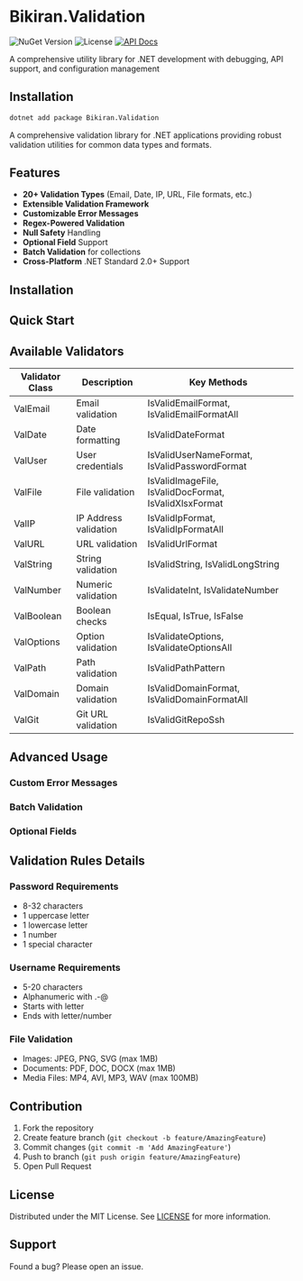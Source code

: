 # Bikiran.Validation


![NuGet Version](https://img.shields.io/nuget/v/Bikiran.Validation.svg?style=flat-square)
![License](https://img.shields.io/github/license/bikirandev/Bikiran.Validation.svg?style=flat-square)
[![API Docs](https://img.shields.io/badge/docs-API%20Reference-blue.svg)](https://github.com/bikirandev/Bikiran.Validation/wiki)

A comprehensive utility library for .NET development with debugging, API support, and configuration management

## Installation

```bash
dotnet add package Bikiran.Validation
```

A comprehensive validation library for .NET applications providing robust validation utilities for common data types and formats.

## Features

- **20+ Validation Types** (Email, Date, IP, URL, File formats, etc.)
- **Extensible Validation Framework**
- **Customizable Error Messages**
- **Regex-Powered Validation**
- **Null Safety** Handling
- **Optional Field** Support
- **Batch Validation** for collections
- **Cross-Platform** .NET Standard 2.0+ Support

## Installation
## Quick Start
## Available Validators

| Validator Class | Description           | Key Methods                                 |
|-----------------|----------------------|---------------------------------------------|
| ValEmail        | Email validation      | IsValidEmailFormat, IsValidEmailFormatAll   |
| ValDate         | Date formatting       | IsValidDateFormat                           |
| ValUser         | User credentials      | IsValidUserNameFormat, IsValidPasswordFormat|
| ValFile         | File validation       | IsValidImageFile, IsValidDocFormat, IsValidXlsxFormat |
| ValIP           | IP Address validation | IsValidIpFormat, IsValidIpFormatAll         |
| ValURL          | URL validation        | IsValidUrlFormat                            |
| ValString       | String validation     | IsValidString, IsValidLongString            |
| ValNumber       | Numeric validation    | IsValidateInt, IsValidateNumber             |
| ValBoolean      | Boolean checks        | IsEqual, IsTrue, IsFalse                    |
| ValOptions      | Option validation     | IsValidateOptions, IsValidateOptionsAll      |
| ValPath         | Path validation       | IsValidPathPattern                          |
| ValDomain       | Domain validation     | IsValidDomainFormat, IsValidDomainFormatAll  |
| ValGit		  | Git URL validation    | IsValidGitRepoSsh							  |

## Advanced Usage

### Custom Error Messages
### Batch Validation
### Optional Fields
## Validation Rules Details

### Password Requirements
- 8-32 characters
- 1 uppercase letter
- 1 lowercase letter
- 1 number
- 1 special character

### Username Requirements
- 5-20 characters
- Alphanumeric with .-@
- Starts with letter
- Ends with letter/number

### File Validation
- Images: JPEG, PNG, SVG (max 1MB)
- Documents: PDF, DOC, DOCX (max 1MB)
- Media Files: MP4, AVI, MP3, WAV (max 100MB)

## Contribution

1. Fork the repository
2. Create feature branch (`git checkout -b feature/AmazingFeature`)
3. Commit changes (`git commit -m 'Add AmazingFeature'`)
4. Push to branch (`git push origin feature/AmazingFeature`)
5. Open Pull Request

## License

Distributed under the MIT License. See [LICENSE](LICENSE) for more information.

## Support

Found a bug? Please open an issue.
